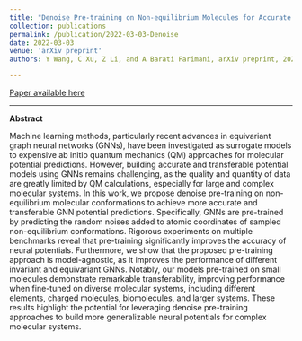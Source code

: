 ```yaml
---
title: "Denoise Pre-training on Non-equilibrium Molecules for Accurate and Transferable Neural Potentials"
collection: publications
permalink: /publication/2022-03-03-Denoise
date: 2022-03-03
venue: 'arXiv preprint'
authors: Y Wang, C Xu, Z Li, and A Barati Farimani, arXiv preprint, 2023

---
```


<a href='https://arxiv.org/abs/2303.02216'>Paper available here</a>

---

**Abstract** 

Machine learning methods, particularly recent advances in equivariant graph neural networks (GNNs), have been investigated as surrogate models to expensive ab initio quantum mechanics (QM) approaches for molecular potential predictions. However, building accurate and transferable potential models using GNNs remains challenging, as the quality and quantity of data are greatly limited by QM calculations, especially for large and complex molecular systems. In this work, we propose denoise pre-training on non-equilibrium molecular conformations to achieve more accurate and transferable GNN potential predictions. Specifically, GNNs are pre-trained by predicting the random noises added to atomic coordinates of sampled non-equilibrium conformations. Rigorous experiments on multiple benchmarks reveal that pre-training significantly improves the accuracy of neural potentials. Furthermore, we show that the proposed pre-training approach is model-agnostic, as it improves the performance of different invariant and equivariant GNNs. Notably, our models pre-trained on small molecules demonstrate remarkable transferability, improving performance when fine-tuned on diverse molecular systems, including different elements, charged molecules, biomolecules, and larger systems. These results highlight the potential for leveraging denoise pre-training approaches to build more generalizable neural potentials for complex molecular systems.
